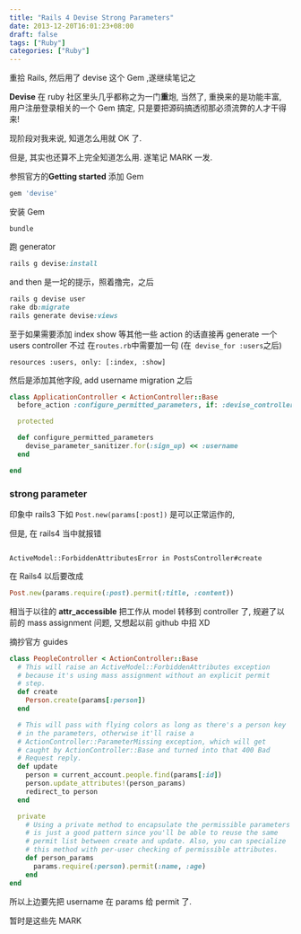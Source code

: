 ```yaml
---
title: "Rails 4 Devise Strong Parameters"
date: 2013-12-20T16:01:23+08:00
draft: false
tags: ["Ruby"]
categories: ["Ruby"]
---
```


重拾 Rails, 然后用了 devise 这个 Gem ,遂继续笔记之

**Devise** 在 ruby 社区里头几乎都称之为一门**重**炮, 当然了, 重换来的是功能丰富, 用户注册登录相关的一个 Gem 搞定, 只是要把源码搞透彻那必须流弊的人才干得来!

现阶段对我来说, 知道怎么用就 OK 了.

但是, 其实也还算不上完全知道怎么用. 遂笔记 MARK 一发.

参照官方的**Getting started**
添加 Gem

```ruby
gem 'devise'
```
安装 Gem

`bundle`

跑 generator

```ruby
rails g devise:install
```

and then 是一坨的提示，照着撸完，之后

```ruby
rails g devise user
rake db:migrate
rails generate devise:views
```

至于如果需要添加 index  show 等其他一些 action 的话直接再 generate 一个 users controller
不过 在`routes.rb`中需要加一句 (在`  devise_for :users
`之后)

  `resources :users, only: [:index, :show]`

然后是添加其他字段, add username migration 之后

```ruby
class ApplicationController < ActionController::Base
  before_action :configure_permitted_parameters, if: :devise_controller?

  protected

  def configure_permitted_parameters
    devise_parameter_sanitizer.for(:sign_up) << :username
  end

end
```

### strong parameter

印象中 rails3 下如
`Post.new(params[:post])` 是可以正常运作的,

但是, 在 rails4 当中就报错

```

ActiveModel::ForbiddenAttributesError in PostsController#create

```

在 Rails4 以后要改成

```ruby
Post.new(params.require(:post).permit(:title, :content))
```
 相当于以往的 **attr_accessible**
把工作从 model 转移到 controller 了, 规避了以前的 mass assignment 问题, 又想起以前 github 中招 XD

摘抄官方 guides

```ruby
class PeopleController < ActionController::Base
  # This will raise an ActiveModel::ForbiddenAttributes exception
  # because it's using mass assignment without an explicit permit
  # step.
  def create
    Person.create(params[:person])
  end

  # This will pass with flying colors as long as there's a person key
  # in the parameters, otherwise it'll raise a
  # ActionController::ParameterMissing exception, which will get
  # caught by ActionController::Base and turned into that 400 Bad
  # Request reply.
  def update
    person = current_account.people.find(params[:id])
    person.update_attributes!(person_params)
    redirect_to person
  end

  private
    # Using a private method to encapsulate the permissible parameters
    # is just a good pattern since you'll be able to reuse the same
    # permit list between create and update. Also, you can specialize
    # this method with per-user checking of permissible attributes.
    def person_params
      params.require(:person).permit(:name, :age)
    end
end
```
所以上边要先把 username 在 params 给 permit 了.

暂时是这些先 MARK

